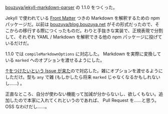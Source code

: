[bouzuya/jekyll-markdown-parser][] の 1.1.0 をつくった。

Jekyll で使われている [Front Matter](https://jekyllrb.com/docs/frontmatter/) つきの Markdown を解釈するための npm パッケージだ。以前は [bouzuya/blog.bouzuya.net][] がその形式だったので、そこからの移行する際につくったものだ。わりと手抜きな実装で、正規表現で分割して、それぞれ YAML / Markdown を解釈できる他の npm パッケージに投げているだけだ。

1.1.0 では `compileMarkdownOptions` に対応した。 Markdown を実際に変換している `marked` へのオプションを渡せるようにした。

[↑をつけたいという Issue が来た](https://github.com/bouzuya/jekyll-markdown-parser/issues/2)ので対応した。雑にオプションを渡せるようにしただけ。型も `any` で雑 (もしかしたら将来 `marked` じゃなくなるかもしれないし……) 。

正直なところ、自分が使わない機能って加減が分からないし、欲しくもない。追加したので本家に入れてくれというのであれば、 Pull Request を……と思う。 OSS なわけだし……。

[bouzuya/jekyll-markdown-parser]: https://github.com/bouzuya/jekyll-markdown-parser
[bouzuya/blog.bouzuya.net]: https://github.com/bouzuya/blog.bouzuya.net
